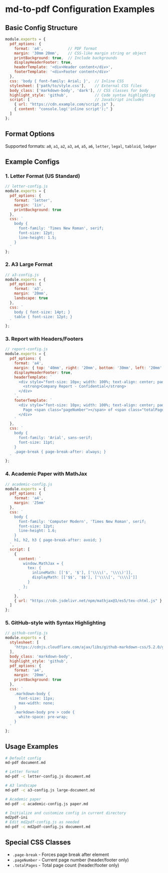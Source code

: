 # md-to-pdf Configuration Examples

## Basic Config Structure
```javascript
module.exports = {
  pdf_options: {
    format: 'a4',           // PDF format
    margin: '30mm 20mm',    // CSS-like margin string or object
    printBackground: true,  // Include backgrounds
    displayHeaderFooter: true,
    headerTemplate: '<div>Header content</div>',
    footerTemplate: '<div>Footer content</div>'
  },
  css: 'body { font-family: Arial; }',  // Inline CSS
  stylesheet: ['path/to/style.css'],    // External CSS files
  body_class: ['markdown-body', 'dark'], // CSS classes for body
  highlight_style: 'github',            // Code syntax highlighting
  script: [                             // JavaScript includes
    { url: "https://cdn.example.com/script.js" },
    { content: "console.log('inline script');" }
  ]
};
```

## Format Options
Supported formats: `a0`, `a1`, `a2`, `a3`, `a4`, `a5`, `a6`, `letter`, `legal`, `tabloid`, `ledger`

## Example Configs

### 1. Letter Format (US Standard)
```javascript
// letter-config.js
module.exports = {
  pdf_options: {
    format: 'letter',
    margin: '1in',
    printBackground: true
  },
  css: `
    body { 
      font-family: 'Times New Roman', serif;
      font-size: 12pt;
      line-height: 1.5;
    }
  `
};
```

### 2. A3 Large Format
```javascript
// a3-config.js
module.exports = {
  pdf_options: {
    format: 'a3',
    margin: '20mm',
    landscape: true
  },
  css: `
    body { font-size: 14pt; }
    table { font-size: 12pt; }
  `
};
```

### 3. Report with Headers/Footers
```javascript
// report-config.js
module.exports = {
  pdf_options: {
    format: 'a4',
    margin: { top: '40mm', right: '20mm', bottom: '30mm', left: '20mm' },
    displayHeaderFooter: true,
    headerTemplate: `
      <div style="font-size: 10px; width: 100%; text-align: center; padding: 10px;">
        <strong>Company Report - Confidential</strong>
      </div>
    `,
    footerTemplate: `
      <div style="font-size: 10px; width: 100%; text-align: center; padding: 10px;">
        Page <span class="pageNumber"></span> of <span class="totalPages"></span>
      </div>
    `
  },
  css: `
    body {
      font-family: 'Arial', sans-serif;
      font-size: 11pt;
    }
    .page-break { page-break-after: always; }
  `
};
```

### 4. Academic Paper with MathJax
```javascript
// academic-config.js
module.exports = {
  pdf_options: {
    format: 'a4',
    margin: '25mm'
  },
  css: `
    body {
      font-family: 'Computer Modern', 'Times New Roman', serif;
      font-size: 12pt;
      line-height: 1.6;
    }
    h1, h2, h3 { page-break-after: avoid; }
  `,
  script: [
    {
      content: `
        window.MathJax = {
          tex: {
            inlineMath: [['$', '$'], ['\\\\(', '\\\\)']],
            displayMath: [['$$', '$$'], ['\\\\[', '\\\\]']]
          }
        };
      `
    },
    { url: "https://cdn.jsdelivr.net/npm/mathjax@3/es5/tex-chtml.js" }
  ]
};
```

### 5. GitHub-style with Syntax Highlighting
```javascript
// github-config.js
module.exports = {
  stylesheet: [
    'https://cdnjs.cloudflare.com/ajax/libs/github-markdown-css/5.2.0/github-markdown-light.min.css'
  ],
  body_class: 'markdown-body',
  highlight_style: 'github',
  pdf_options: {
    format: 'a4',
    margin: '20mm',
    printBackground: true
  },
  css: `
    .markdown-body {
      font-size: 11px;
      max-width: none;
    }
    .markdown-body pre > code {
      white-space: pre-wrap;
    }
  `
};
```

## Usage Examples
```bash
# Default config
md-pdf document.md

# Letter format
md-pdf -c letter-config.js document.md

# A3 landscape
md-pdf -c a3-config.js large-document.md

# Academic paper
md-pdf -c academic-config.js paper.md

# Initialize and customize config in current directory
md2pdf-ini
# Edit md2pdf-config.js as needed
md-pdf -c md2pdf-config.js document.md
```

## Special CSS Classes
- `.page-break` - Forces page break after element
- `.pageNumber` - Current page number (header/footer only)
- `.totalPages` - Total page count (header/footer only)